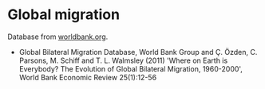 # Global migration

Database from [worldbank.org](https://datacatalog.worldbank.org/dataset/global-bilateral-migration-database).
- Global Bilateral Migration Database, World Bank Group and Ç. Özden, C. Parsons, M. Schiff and T. L. Walmsley (2011) 'Where on Earth is Everybody? The Evolution of Global Bilateral Migration, 1960-2000', World Bank Economic Review 25(1):12-56
